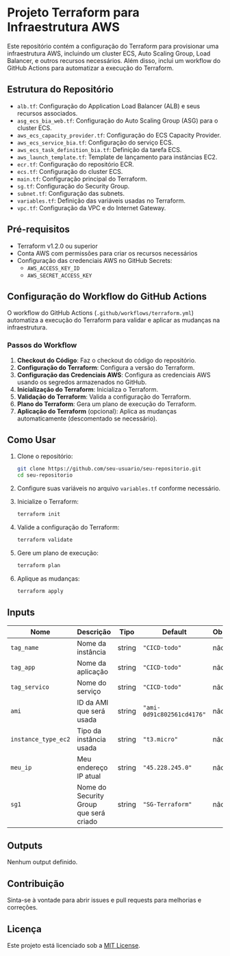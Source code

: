 # Projeto Terraform para Infraestrutura AWS

Este repositório contém a configuração do Terraform para provisionar uma infraestrutura AWS, incluindo um cluster ECS, Auto Scaling Group, Load Balancer, e outros recursos necessários. Além disso, inclui um workflow do GitHub Actions para automatizar a execução do Terraform.

## Estrutura do Repositório

- `alb.tf`: Configuração do Application Load Balancer (ALB) e seus recursos associados.
- `asg_ecs_bia_web.tf`: Configuração do Auto Scaling Group (ASG) para o cluster ECS.
- `aws_ecs_capacity_provider.tf`: Configuração do ECS Capacity Provider.
- `aws_ecs_service_bia.tf`: Configuração do serviço ECS.
- `aws_ecs_task_definition_bia.tf`: Definição da tarefa ECS.
- `aws_launch_template.tf`: Template de lançamento para instâncias EC2.
- `ecr.tf`: Configuração do repositório ECR.
- `ecs.tf`: Configuração do cluster ECS.
- `main.tf`: Configuração principal do Terraform.
- `sg.tf`: Configuração do Security Group.
- `subnet.tf`: Configuração das subnets.
- `variables.tf`: Definição das variáveis usadas no Terraform.
- `vpc.tf`: Configuração da VPC e do Internet Gateway.

## Pré-requisitos

- Terraform v1.2.0 ou superior
- Conta AWS com permissões para criar os recursos necessários
- Configuração das credenciais AWS no GitHub Secrets:
  - `AWS_ACCESS_KEY_ID`
  - `AWS_SECRET_ACCESS_KEY`

## Configuração do Workflow do GitHub Actions

O workflow do GitHub Actions (`.github/workflows/terraform.yml`) automatiza a execução do Terraform para validar e aplicar as mudanças na infraestrutura.

### Passos do Workflow

1. **Checkout do Código**: Faz o checkout do código do repositório.
2. **Configuração do Terraform**: Configura a versão do Terraform.
3. **Configuração das Credenciais AWS**: Configura as credenciais AWS usando os segredos armazenados no GitHub.
4. **Inicialização do Terraform**: Inicializa o Terraform.
5. **Validação do Terraform**: Valida a configuração do Terraform.
6. **Plano do Terraform**: Gera um plano de execução do Terraform.
7. **Aplicação do Terraform** (opcional): Aplica as mudanças automaticamente (descomentado se necessário).

## Como Usar

1. Clone o repositório:
   ```sh
   git clone https://github.com/seu-usuario/seu-repositorio.git
   cd seu-repositorio
   ```

2. Configure suas variáveis no arquivo `variables.tf` conforme necessário.

3. Inicialize o Terraform:
   ```sh
   terraform init
   ```

4. Valide a configuração do Terraform:
   ```sh
   terraform validate
   ```

5. Gere um plano de execução:
   ```sh
   terraform plan
   ```

6. Aplique as mudanças:
   ```sh
   terraform apply
   ```

## Inputs

| Nome           | Descrição                          | Tipo   | Default           | Obrigatório |
| -------------- | ---------------------------------- | ------ | ----------------- | ----------- |
| `tag_name`     | Nome da instância                  | string | `"CICD-todo"`     | não         |
| `tag_app`      | Nome da aplicação                  | string | `"CICD-todo"`     | não         |
| `tag_servico`  | Nome do serviço                    | string | `"CICD-todo"`     | não         |
| `ami`          | ID da AMI que será usada           | string | `"ami-0d91c802561cd4176"` | não |
| `instance_type_ec2` | Tipo da instância usada       | string | `"t3.micro"`      | não         |
| `meu_ip`       | Meu endereço IP atual              | string | `"45.228.245.0"`  | não         |
| `sg1`          | Nome do Security Group que será criado | string | `"SG-Terraform"` | não         |

## Outputs

Nenhum output definido.

## Contribuição

Sinta-se à vontade para abrir issues e pull requests para melhorias e correções.

## Licença

Este projeto está licenciado sob a [MIT License](LICENSE).